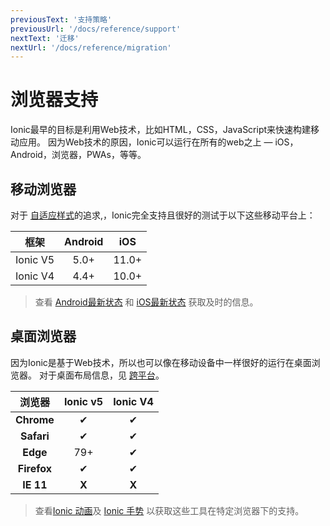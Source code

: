 ```yaml
---
previousText: '支持策略'
previousUrl: '/docs/reference/support'
nextText: '迁移'
nextUrl: '/docs/reference/migration'
---
```


# 浏览器支持

Ionic最早的目标是利用Web技术，比如HTML，CSS，JavaScript来快速构建移动应用。 因为Web技术的原因，Ionic可以运行在所有的web之上 — iOS，Android，浏览器，PWAs，等等。


## 移动浏览器

对于 [自适应样式](/docs/core-concepts/fundamentals#adaptive-styling)的追求,，Ionic完全支持且很好的测试于以下这些移动平台上：

|    框架    | Android |  iOS  |
|:--------:|:-------:|:-----:|
| Ionic V5 |  5.0+   | 11.0+ |
| Ionic V4 |  4.4+   | 10.0+ |

> 查看 [Android最新状态](https://developer.android.com/about/dashboards/) 和 [iOS最新状态](https://developer.apple.com/support/app-store/) 获取及时的信息。


## 桌面浏览器

因为Ionic是基于Web技术，所以也可以像在移动设备中一样很好的运行在桌面浏览器。 对于桌面布局信息，见 [跨平台](/docs/core-concepts/cross-platform#desktop)。


|     浏览器     | Ionic v5 | Ionic V4 |
|:-----------:|:--------:|:--------:|
| **Chrome**  |    ✔     |    ✔     |
| **Safari**  |    ✔     |    ✔     |
|  **Edge**   |   79+    |    ✔     |
| **Firefox** |    ✔     |    ✔     |
|  **IE 11**  |  **X**   |  **X**   |



> 查看[Ionic 动画](/docs/utilities/animations#browser-support)及 [Ionic 手势](/docs/utilities/gestures#browser-support) 以获取这些工具在特定浏览器下的支持。
